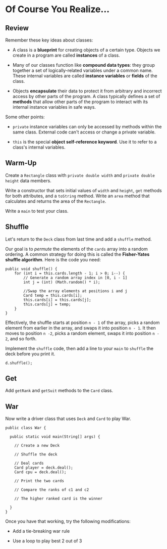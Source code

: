 # Of Course You Realize...

## Review

Remember these key ideas about classes:

- A class is a **blueprint** for creating objects of a certain type. Objects we create in a program are called **instances** of a class.

- Many of our classes function like **compound data types**: they group together a set of logically-related variables under a common name. These internal variables are called **instance variables** or **fields** of the class.

- Objects **encapsulate** their data to protect it from arbitrary and incorrect access by other parts of the program. A class typically defines a set of **methods** that allow other parts of the program to interact with its internal instance variables in safe ways.

Some other points:

- `private` instance variables can only be accessed by methods within the same class. External code can't access or change a private variable.

- `this` is the special **object self-reference keyword**. Use it to refer to a class's internal variables.

## Warm-Up

Create a `Rectangle` class with `private double width` and `private double height` data members.

Write a constructor that sets initial values of `width` and `height`, `get` methods for both attributes, and a `toString` method. Write
an `area` method that calculates and returns the area of the `Rectangle`.

Write a `main` to test your class.

## Shuffle

Let's return to the `Deck` class from last time and add a `shuffle` method.

Our goal is to *permute* the elements of the `cards` array into a random ordering. A common strategy for doing this is called the **Fisher-Yates shuffle algorithm**. Here is the code you need:

```
public void shuffle() {
    for (int i = this.cards.length - 1; i > 0; i--) {
        // Generate a random array index in [0, i - 1]
        int j = (int) (Math.random() * i);
    
        //Swap the array elements at positions i and j
        Card temp = this.cards[i];
        this.cards[i] = this.cards[j];
        this.cards[j] = temp;
    }
}
```

Effectively, the shuffle starts at position `n - 1` of the array, picks a random element from earlier in the array, and swaps it into
position `n - 1`. It then moves to position `n -2`, picks a random element, swaps it into position `n - 2`, and so forth.

Implement the `shuffle` code, then add a line to your `main` to `shuffle` the deck before you print it.

```
d.shuffle();
```

## Get

Add `getRank` and `getSuit` methods to the `Card` class.

## War

Now write a driver class that uses `Deck` and `Card` to play War.

```
public class War {

  public static void main(String[] args) {
  
    // Create a new Deck
    
    // Shuffle the deck
    
    // Deal cards
    Card player = deck.deal();
    Card cpu = deck.deal();
    
    // Print the two cards
    
    // Compare the ranks of c1 and c2
    
    // The higher ranked card is the winner
    
  }
}
```

Once you have that working, try the following modifications:

- Add a tie-breaking war rule

- Use a loop to play best 2 out of 3
